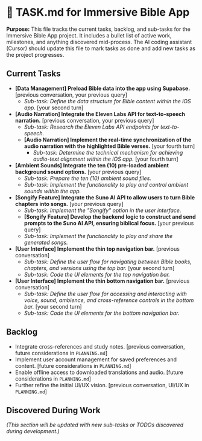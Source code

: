 # 📝 TASK.md for Immersive Bible App

**Purpose:** This file tracks the current tasks, backlog, and sub-tasks for the Immersive Bible App project. It includes a bullet list of active work, milestones, and anything discovered mid-process. The AI coding assistant (Cursor) should update this file to mark tasks as done and add new tasks as the project progresses.

## Current Tasks

*   **[Data Management] Preload Bible data into the app using Supabase.** [previous conversation, your previous query]
    *   *Sub-task: Define the data structure for Bible content within the iOS app.* [your second turn]
*   **[Audio Narration] Integrate the Eleven Labs API for text-to-speech narration.** [previous conversation, your previous query]
    *   *Sub-task: Research the Eleven Labs API endpoints for text-to-speech.*
    *   **[Audio Narration] Implement the real-time synchronization of the audio narration with the highlighted Bible verses.** [your fourth turn]
        *   *Sub-task: Determine the technical mechanism for achieving audio-text alignment within the iOS app.* [your fourth turn]
*   **[Ambient Sounds] Integrate the ten (10) pre-loaded ambient background sound options.** [your previous query]
    *   *Sub-task: Prepare the ten (10) ambient sound files.*
    *   *Sub-task: Implement the functionality to play and control ambient sounds within the app.*
*   **[Songify Feature] Integrate the Suno AI API to allow users to turn Bible chapters into songs.** [your previous query]
    *   *Sub-task: Implement the "Songify" option in the user interface.*
    *   **[Songify Feature] Develop the backend logic to construct and send prompts to the Suno AI API, ensuring biblical focus.** [your previous query]
    *   *Sub-task: Implement the functionality to play and share the generated songs.*
*   **[User Interface] Implement the thin top navigation bar.** [previous conversation]
    *   *Sub-task: Define the user flow for navigating between Bible books, chapters, and versions using the top bar.* [your second turn]
    *   *Sub-task: Code the UI elements for the top navigation bar.*
*   **[User Interface] Implement the thin bottom navigation bar.** [previous conversation]
    *   *Sub-task: Define the user flow for accessing and interacting with voice, sound, ambience, and cross-reference controls in the bottom bar.* [your second turn]
    *   *Sub-task: Code the UI elements for the bottom navigation bar.*

## Backlog

*   Integrate cross-references and study notes. [previous conversation, future considerations in `PLANNING.md`]
*   Implement user account management for saved preferences and content. [future considerations in `PLANNING.md`]
*   Enable offline access to downloaded translations and audio. [future considerations in `PLANNING.md`]
*   Further refine the initial UI/UX vision. [previous conversation, UI/UX in `PLANNING.md`]

## Discovered During Work

*(This section will be updated with new sub-tasks or TODOs discovered during development.)*
